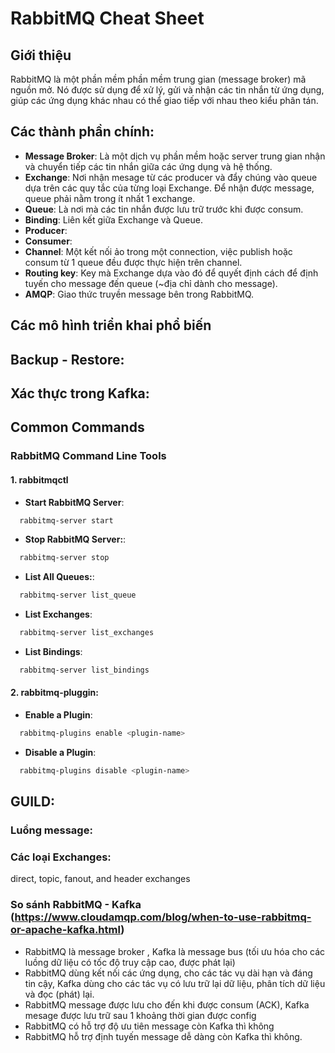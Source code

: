 # RabbitMQ Cheat Sheet

## Giới thiệu

RabbitMQ là một phần mềm phần mềm trung gian (message broker) mã nguồn mở. Nó được sử dụng để xử lý, gửi và nhận các tin nhắn từ ứng dụng, giúp các ứng dụng khác nhau có thể giao tiếp với nhau theo kiểu phân tán.

## Các thành phần chính:

- **Message Broker**: Là một dịch vụ phần mềm hoặc server trung gian nhận và chuyển tiếp các tin nhắn giữa các ứng dụng và hệ thống.
- **Exchange**: Nơi nhận mesage từ các producer và đẩy chúng vào queue dựa trên các quy tắc của từng loại Exchange. Để nhận được message, queue phải nằm trong ít nhất 1 exchange.
- **Queue**: Là nơi mà các tin nhắn được lưu trữ trước khi được consum.
- **Binding**: Liên kết giữa Exchange và Queue.
- **Producer**: 
- **Consumer**: 
- **Channel**: Một kết nối ảo trong một connection, việc publish hoặc consum từ 1 queue đều được thực hiện trên channel.
- **Routing key**: Key mà Exchange dựa vào đó để quyết định cách để định tuyến cho message đến queue (~địa chỉ dành cho message).
- **AMQP**: Giao thức truyền message bên trong RabbitMQ.

## Các mô hình triển khai phổ biến
## Backup - Restore:
## Xác thực trong Kafka:

## Common Commands

### RabbitMQ Command Line Tools

#### 1. rabbitmqctl

- **Start RabbitMQ Server**:
```bash
  rabbitmq-server start
```

- **Stop RabbitMQ Server:**:
```bash
  rabbitmq-server stop
```

- **List All Queues:**:
```bash
  rabbitmq-server list_queue
```

- **List Exchanges**:
```bash
  rabbitmq-server list_exchanges
```

- **List Bindings**:
```bash
  rabbitmq-server list_bindings
```

#### 2. rabbitmq-pluggin:

- **Enable a Plugin**:
```bash
  rabbitmq-plugins enable <plugin-name>
```

- **Disable a Plugin**:
```bash
  rabbitmq-plugins disable <plugin-name>
```




## GUILD:
### Luồng message:

### Các loại Exchanges:

direct, topic, fanout, and header exchanges


### So sánh RabbitMQ - Kafka (https://www.cloudamqp.com/blog/when-to-use-rabbitmq-or-apache-kafka.html)
- RabbitMQ là message broker , Kafka là message bus (tối ưu hóa cho các luồng dữ liệu có tốc độ truy cập cao, được phát lại)
- RabbitMQ dùng kết nối các ứng dụng, cho các tác vụ dài hạn và đáng tin cậy, Kafka dùng cho các tác vụ có lưu trữ lại dữ liệu, phân tích dữ liệu và đọc (phát) lại.
- RabbitMQ message được lưu cho đến khi được consum (ACK), Kafka mesage được lưu trữ sau 1 khoảng thời gian được config 
- RabbitMQ có hỗ trợ độ ưu tiên message còn Kafka thì không
- RabbitMQ hỗ trợ định tuyến message dễ dàng còn Kafka thì không.

